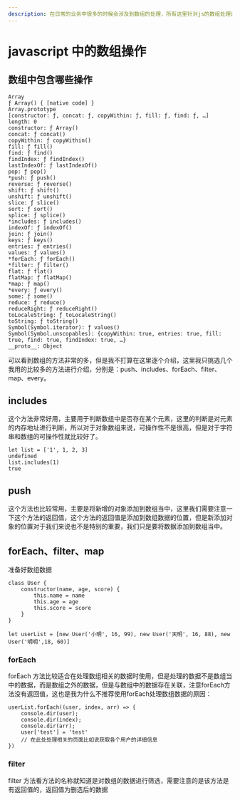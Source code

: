 ```yaml
---
description: 在日常的业务中很多的时候会涉及到数组的处理，所有这里针对js的数组处理进行一个总结。
---
```


# javascript 中的数组操作

## 数组中包含哪些操作

```text
Array
ƒ Array() { [native code] }
Array.prototype
[constructor: ƒ, concat: ƒ, copyWithin: ƒ, fill: ƒ, find: ƒ, …]
length: 0
constructor: ƒ Array()
concat: ƒ concat()
copyWithin: ƒ copyWithin()
fill: ƒ fill()
find: ƒ find()
findIndex: ƒ findIndex()
lastIndexOf: ƒ lastIndexOf()
pop: ƒ pop()
*push: ƒ push()
reverse: ƒ reverse()
shift: ƒ shift()
unshift: ƒ unshift()
slice: ƒ slice()
sort: ƒ sort()
splice: ƒ splice()
*includes: ƒ includes()
indexOf: ƒ indexOf()
join: ƒ join()
keys: ƒ keys()
entries: ƒ entries()
values: ƒ values()
*forEach: ƒ forEach()
*filter: ƒ filter()
flat: ƒ flat()
flatMap: ƒ flatMap()
*map: ƒ map()
*every: ƒ every()
some: ƒ some()
reduce: ƒ reduce()
reduceRight: ƒ reduceRight()
toLocaleString: ƒ toLocaleString()
toString: ƒ toString()
Symbol(Symbol.iterator): ƒ values()
Symbol(Symbol.unscopables): {copyWithin: true, entries: true, fill: true, find: true, findIndex: true, …}
__proto__: Object
```

可以看到数组的方法非常的多，但是我不打算在这里逐个介绍，这里我只挑选几个我用的比较多的方法进行介绍，分别是：push、includes、forEach、filter、map、every。

## includes

这个方法非常好用，主要用于判断数组中是否存在某个元素，这里的判断是对元素的内存地址进行判断，所以对于对象数组来说，可操作性不是很高，但是对于字符串和数组的可操作性就比较好了。

```text
let list = ['1', 1, 2, 3]
undefined
list.includes(1)
true
```

## push

这个方法也比较常用，主要是将新增的对象添加到数组当中，这里我们需要注意一下这个方法的返回值，这个方法的返回值是添加到数组数据的位置，但是新添加对象的位置对于我们来说也不是特别的重要，我们只是要将数据添加到数组当中。

## forEach、filter、map

准备好数组数据

```text
class User {
    constructor(name, age, score) {
        this.name = name
        this.age = age
        this.score = score
    }
}

let userList = [new User('小明', 16, 99), new User('天明', 16, 88), new User('明明',18, 60)]
```

### forEach

forEach 方法比较适合在处理数组相关的数据时使用，但是处理的数据不是数组当中的数据，而是数组之外的数据，但是与数组中的数据存在关联，注意forEach方法没有返回值，这也是我为什么不推荐使用forEach处理数组数据的原因：

```text
userList.forEach((user, index, arr) => {
    console.dir(user);
    console.dir(index);
    console.dir(arr);
    user['test'] = 'test'
    // 在此处处理相关的页面比如说获取各个用户的详细信息
})
```

### filter

filter 方法看方法的名称就知道是对数组的数据进行筛选，需要注意的是该方法是有返回值的，返回值为删选后的数据



